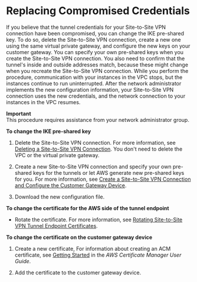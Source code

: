 # Replacing Compromised Credentials<a name="CompromisedCredentials"></a>

If you believe that the tunnel credentials for your Site\-to\-Site VPN connection have been compromised, you can change the IKE pre\-shared key\. To do so, delete the Site\-to\-Site VPN connection, create a new one using the same virtual private gateway, and configure the new keys on your customer gateway\. You can specify your own pre\-shared keys when you create the Site\-to\-Site VPN connection\. You also need to confirm that the tunnel's inside and outside addresses match, because these might change when you recreate the Site\-to\-Site VPN connection\. While you perform the procedure, communication with your instances in the VPC stops, but the instances continue to run uninterrupted\. After the network administrator implements the new configuration information, your Site\-to\-Site VPN connection uses the new credentials, and the network connection to your instances in the VPC resumes\.

**Important**  
This procedure requires assistance from your network administrator group\.

**To change the IKE pre\-shared key**

1. Delete the Site\-to\-Site VPN connection\. For more information, see [Deleting a Site\-to\-Site VPN Connection](delete-vpn.md)\. You don't need to delete the VPC or the virtual private gateway\.

1. Create a new Site\-to\-Site VPN connection and specify your own pre\-shared keys for the tunnels or let AWS generate new pre\-shared keys for you\. For more information, see [Create a Site\-to\-Site VPN Connection and Configure the Customer Gateway Device](SetUpVPNConnections.md#vpn-create-vpn-connection)\.

1. Download the new configuration file\.

**To change the certificate for the AWS side of the tunnel endpoint**
+ Rotate the certificate\. For more information, see [Rotating Site\-to\-Site VPN Tunnel Endpoint Certificates](roate-vpn-certificate.md)\.

**To change the certificate on the customer gateway device**

1. Create a new certificate, For information about creating an ACM certificate, see [Getting Started](https://docs.aws.amazon.com/acm/latest/userguide/gs.html) in the *AWS Certificate Manager User Guide*\.

1. Add the certificate to the customer gateway device\.